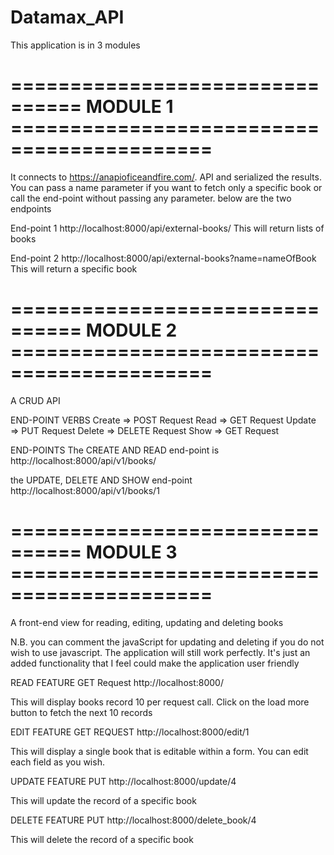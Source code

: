 # Datamax_API
This application is in 3 modules

================================ MODULE 1 ===========================================
=====================================================================================
It connects to https://anapioficeandfire.com/. API and serialized the results. You can pass a name parameter if you want to fetch only a specific book or call the end-point without passing any parameter. below are the two endpoints

End-point 1
http://localhost:8000/api/external-books/
This will return lists of books


End-point 2
http://localhost:8000/api/external-books?name=nameOfBook
This will return a specific book

================================ MODULE 2 ===========================================
=====================================================================================
A CRUD API

END-POINT VERBS 
Create => POST Request
Read => GET Request
Update => PUT Request
Delete => DELETE Request
Show => GET Request

END-POINTS
The CREATE AND READ end-point is 
http://localhost:8000/api/v1/books/

the UPDATE, DELETE AND SHOW end-point
http://localhost:8000/api/v1/books/1


================================ MODULE 3 ===========================================
=====================================================================================

A front-end view for reading, editing, updating and deleting books

N.B. you can comment the javaScript for updating and deleting if you do not wish to use javascript. The application will still work perfectly. It's just an added functionality that I feel could make the application user friendly

READ FEATURE GET Request
http://localhost:8000/

This will display books record 10 per request call. Click on the load more button to fetch the next 10 records


EDIT FEATURE GET REQUEST
http://localhost:8000/edit/1

This will display a single book that is editable within a form. You can edit each field as you wish.


UPDATE FEATURE PUT
http://localhost:8000/update/4

This will update the record of a specific book

DELETE FEATURE PUT
http://localhost:8000/delete_book/4

This will delete the record of a specific book